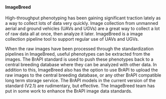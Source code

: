 #### ImageBreed

High-throughput phenotyping has been gaining significant traction lately as a way to collect lots of data very quickly. Image collection from unmanned aerial and ground vehicles (UAVs and UGVs) are a great way to collect a lot of raw data all at once, then analyze it later. ImageBreed is a image collection pipeline tool to support regular use of UAVs and UGVs. 

When the raw images have been processed through the standardization pipelines in ImageBreed, useful phenotypes can be extracted from the images. The BrAPI standard is used to push these phenotypes back to a central breeding database where they can be analyzed with other data. In addition to this, ImageBreed also has the option to use BrAPI to upload the raw images to the central breeding database, or any other BrAPI compatible long term storage service. The BrAPI models in the current version of the standard (V2.1) are rudimentary, but effective. The ImageBreed team has put in some work to enhance the BrAPI image data standards. 
